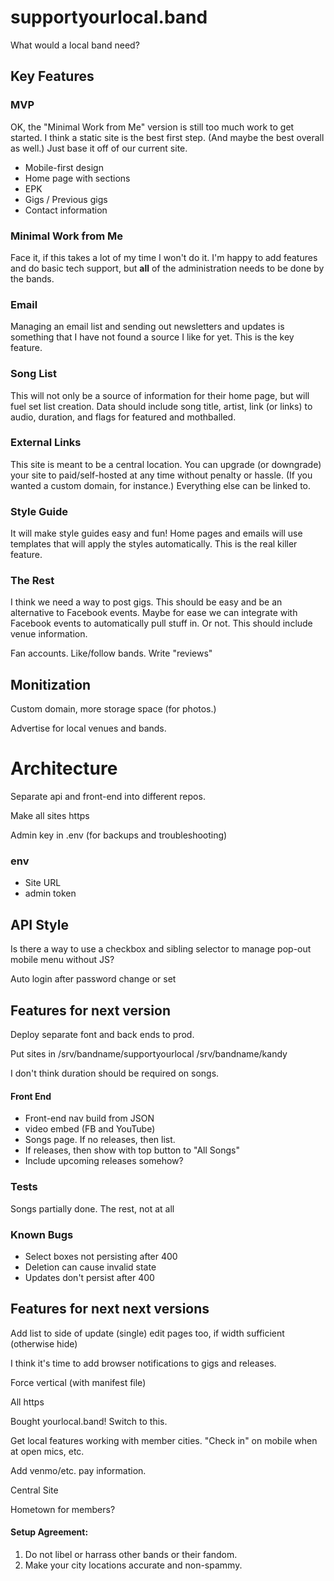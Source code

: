 # supportyourlocal.band

What would a local band need?

## Key Features

### MVP

OK, the "Minimal Work from Me" version is still too much work to get started. I think a static site is the best first step. (And maybe the best overall as well.) Just base it off of our current site.

* Mobile-first design
* Home page with sections
* EPK
* Gigs / Previous gigs
* Contact information

### Minimal Work from Me

Face it, if this takes a lot of my time I won't do it. I'm happy to add features and do basic tech support, but **all** of the administration needs to be done by the bands.

### Email

Managing an email list and sending out newsletters and updates is something that I have not found a source I like for yet. This is the key feature.

### Song List

This will not only be a source of information for their home page, but will fuel set list creation. Data should include song title, artist, link (or links) to audio, duration, and flags for featured and mothballed.

### External Links

This site is meant to be a central location. You can upgrade (or downgrade) your site to paid/self-hosted at any time without penalty or hassle. (If you wanted a custom domain, for instance.) Everything else can be linked to.

### Style Guide

It will make style guides easy and fun! Home pages and emails will use templates that will apply the styles automatically. This is the real killer feature.

### The Rest

I think we need a way to post gigs. This should be easy and be an alternative to Facebook events. Maybe for ease we can integrate with Facebook events to automatically pull stuff in. Or not. This should include venue information.

Fan accounts. Like/follow bands. Write "reviews"

## Monitization

Custom domain, more storage space (for photos.)

Advertise for local venues and bands.

# Architecture

Separate api and front-end into different repos.

Make all sites https

Admin key in .env (for backups and troubleshooting)

### env

* Site URL
* admin token

## API Style

Is there a way to use a checkbox and sibling selector to manage pop-out mobile menu without JS?

Auto login after password change or set

## Features for next version

Deploy separate font and back ends to prod.

Put sites in /srv/bandname/supportyourlocal /srv/bandname/kandy

I don't think duration should be required on songs.

#### Front End

* Front-end nav build from JSON
* video embed (FB and YouTube)
* Songs page. If no releases, then list.
* If releases, then show with top button to "All Songs"
* Include upcoming releases somehow?

### Tests

Songs partially done. The rest, not at all

### Known Bugs

* Select boxes not persisting after 400
* Deletion can cause invalid state
* Updates don't persist after 400

## Features for next next versions

Add list to side of update (single) edit pages too, if width sufficient (otherwise hide)

I think it's time to add browser notifications to gigs and releases.

Force vertical (with manifest file)

All https

Bought yourlocal.band! Switch to this.

Get local features working with member cities. "Check in" on mobile when at open mics, etc.

Add venmo/etc. pay information.

Central Site

Hometown for members?

#### Setup Agreement:

1. Do not libel or harrass other bands or their fandom.
2. Make your city locations accurate and non-spammy.
